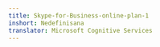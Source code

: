 ```yaml
---
title: Skype-for-Business-online-plan-1
inshort: Nedefinisana
translator: Microsoft Cognitive Services
---
```




